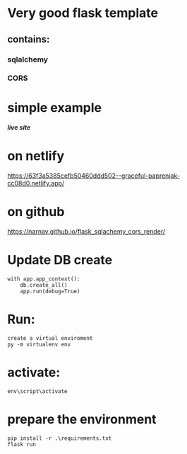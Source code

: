 # Very good flask template
## contains:
### sqlalchemy
### CORS
# simple example

##### live site
# on netlify
https://63f3a5385cefb50460ddd502--graceful-paprenjak-cc08d0.netlify.app/
# on github
https://narnav.github.io/flask_sqlachemy_cors_render/


# Update DB create 
    with app.app_context():
        db.create_all()
        app.run(debug=True)

# Run:
    create a virtual enviroment
    py -m virtualenv env
# activate:
    env\script\activate
# prepare the environment
    pip install -r .\requirements.txt
    flask run